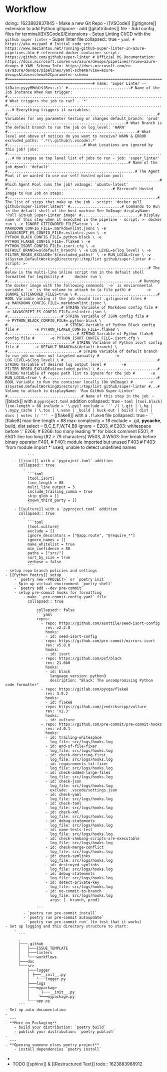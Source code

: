 # **Workflow**
doing:: 1623883837845
	- Make a new Git Repo
	- [[VSCode]] [[gitignore]] extension to add Python gitignore
	- add [[gitattributes]] file
	- Add config files for terminal/[[VSCode]]/Extensions
	- Setup Linting CI/CD with the `github super linter`
		- Super linter file
		  collapsed:: true
			-
			  ```yaml
			  # https://aka.ms/yaml
			  # Initial code src: https://www.meziantou.net/running-github-super-linter-in-azure-pipelines.htm
			  # referenced docker container script: https://github.com/github/super-linter
			  # Official MS Documentation: https://docs.microsoft.com/en-us/azure/devops/pipelines/?view=azure-devops
			  # YAML Schema Info: https://docs.microsoft.com/en-us/azure/devops/pipelines/yaml-schema?view=azure-devops&tabs=schema%2Cparameter-schema
			  #============================================================================================================#
			  name: 'Super Linter -- $(Date:yyyyMMdd)$(Rev:.r)' #............................# Name of the Job Instance When Ran
			  trigger: #.....................................................................# What triggers the job to run?
			  - '*' #........................................................................# Everything triggers it
			  variables: #...................................................................# Variables for any parameter testing or changes
			    default_branch: 'prod' #.....................................................# What Branch is the default branch to run the job on
			    log_level: 'WARN' #..........................................................# What level and above of notices do you want to receive? WARN & ERROR
			    excluded_paths: '.*(\.github|\.vscode).*' #..................................# What Locations are ignored by this job?
			  jobs: #........................................................................# No stages so top level list of jobs to run
			    - job: 'super_linter' #......................................................# Name of the job
			      #pool: 'default' #.........................................................# The Agent Pool if we wanted to use our self hosted option
			      pool: #....................................................................# Which Agent Pool runs the job?
			        vmImage: 'ubuntu-latest' #...............................................# Microsoft Hosted Image to Run Job on
			      steps: #...................................................................# The list of steps that make up the job
			      - script: 'docker pull github/super-linter:latest' #.......................# Commands to Run in the default shell of the host machine See VmImage
			        displayName: 'Pull GitHub Super-Linter image' #..........................# Display name of this step when it executed in the pipeline
			      - script: >-
			          docker run \
			            -e IGNORE_GITIGNORED_FILES=true \
			            -e MARKDOWN_CONFIG_FILE=.markdownlint.jsonc \
			            -e JAVASCRIPT_ES_CONFIG_FILE=.eslintrc.json \
			            -e PYTHON_BLACK_CONFIG_FILE=.python-black \
			            -e PYTHON_FLAKE8_CONFIG_FILE=.flake8 \
			            -e PYTHON_ISORT_CONFIG_FILE=.isort.cfg \
			            -e DEFAULT_BRANCH=$(default_branch) \
			            -e LOG_LEVEL=$(log_level) \
			            -e FILTER_REGEX_EXCLUDE='$(excluded_paths)' \
			            -e RUN_LOCAL=true \
			            -v $(System.DefaultWorkingDirectory):/tmp/lint github/super-linter
			  # - script: >- #...............................................................# The Below is the multi-line inline script ran in the default shell formatted for legibility
			  #     docker run \ #...........................................................# Running the docker image with the following commands `-e` is enviornmental variable `-v` is the volume to attach to (a file path)
			  #       -e IGNORE_GITIGNORED_FILES=true \ #....................................# BOOL Variable asking if the job should lint .gitignored files
			  #       -e MARKDOWN_CONFIG_FILE=.markdownlint.jsonc \ #........................# STRING Variable of Markdown config file
			  #       -e JAVASCRIPT_ES_CONFIG_FILE=.eslintrc.json \ #........................# STRING Variable of JSON config file
			  #       -e PYTHON_BLACK_CONFIG_FILE=.python-black \ #..........................# STRING Variable of Python Black config file
			  #       -e PYTHON_FLAKE8_CONFIG_FILE=.flake8 \ #...............................# STRING Variable of Python flake8 config file
			  #       -e PYTHON_ISORT_CONFIG_FILE=.isort.cfg \ #.............................# STRING Variable of Python isort config file
			  #       -e DEFAULT_BRANCH=$(default_branch) \ #................................# STRING Variable of default branch to run job on when not targeted manually
			  #       -e LOG_LEVEL=$(log_level) \ #..........................................# STRING Variable of desired log output level
			  #       -e FILTER_REGEX_EXCLUDE=$(excluded_paths) \ #..........................# STRING Variable of regex path list to ignore for the job
			  #       -e RUN_LOCAL=true \ #..................................................# BOOL Variable to Run the container locally (On VmImage)
			  #       -v $(System.DefaultWorkingDirectory):/tmp/lint github/super-linter #...# Volume to attach to
			        displayName: 'Run GitHub Super-Linter' #.................................# Name of this step in the job
			  ```
		- [[black]] with a `pyproject.toml` addition
		  collapsed:: true
			-
			  ```toml
			  [tool.black]
			  line-length = 88
			  include = '\.pyi?
			  exclude = '''
			  /(
			      \.git
			    | \.hg
			    | \.mypy_cache
			    | \.tox
			    | \.venv
			    | _build
			    | buck-out
			    | build
			    | dist
			    | docs
			    | notes
			  )/
			  '''
			  ```
		- [[flake8]] with a `.flake8` file
		  collapsed:: true
			-
			  ```
			  [flake8]
			  max-line-length = 88
			  max-complexity = 18
			  exclude =
			      .git,
			      __pycache__,
			      build,
			      dist
			  select = B,C,E,F,W,T4,B9
			  ignore =
			      E203, # E203: whitespace before ‘:’
			      E266, # E266: too many leading ‘#’ for block comment
			      E501, # E501: line too long (82 > 79 characters)
			      W503, # W503: line break before binary operator
			      F401, # F401: module imported but unused
			      F403  # F403: ‘from module import *’ used; unable to detect undefined names
			  
			  ```
		- [[isort]] with a `pyproject.toml` addition
		  collapsed:: true
			-
			  ```toml
			  [tool.isort]
			  line_length = 88
			  multi_line_output = 3
			  include_trailing_comma = true
			  skip_glob = []
			  known_third_party = []
			  ```
		- [[vulture]] with a `pyproject.toml` addition
		  collapsed:: true
			-
			  ```toml
			  [tool.vulture]
			  exclude = []
			  ignore_decorators = ["@app.route", "@require_*"]
			  ignore_names = []
			  make_whitelist = true
			  min_confidence = 80
			  paths = ["src/"]
			  sort_by_size = true
			  verbose = false
			  ```
	- setup repo branch policies and settings
	- [[Python Poetry]] setup
		- `poetry new <PROJECT>` or `poetry init`
		- Spin up virtual environment `poetry shell`
		- `poetry add --dev pre-commit`
		- setup pre-commit hooks for formatting
			- make `.pre-commit-config.yaml` file
			  collapsed:: true
				-
				  collapsed:: false
				  ```yaml
				  repos:
				    - repo: https://github.com/asottile/seed-isort-config
				      rev: v2.2.0
				      hooks:
				      - id: seed-isort-config
				    - repo: https://github.com/pre-commit/mirrors-isort
				      rev: v5.8.0
				      hooks:
				      - id: isort
				    - repo: https://github.com/psf/black
				      rev: 21.6b0
				      hooks:
				      - id: black
				        language_version: python3
				        description: "Black: The uncompromising Python code formatter"
				    - repo: https://gitlab.com/pycqa/flake8
				      rev: 3.9.2
				      hooks:
				      - id: flake8
				    - repo: https://github.com/jendrikseipp/vulture
				      rev: 'v2.3'
				      hooks:
				      - id: vulture
				    - repo: https://github.com/pre-commit/pre-commit-hooks
				      rev: v4.0.1
				      hooks:
				      - id: trailing-whitespace
				        log_file: src/logs/hooks.log
				      - id: end-of-file-fixer
				        log_file: src/logs/hooks.log
				      - id: check-docstring-first
				        log_file: src/logs/hooks.log
				      - id: requirements-txt-fixer
				        log_file: src/logs/hooks.log
				      - id: check-added-large-files
				        log_file: src/logs/hooks.log
				      - id: check-json
				        log_file: src/logs/hooks.log
				        exclude: .vscode/settings.json
				      - id: check-yaml
				        log_file: src/logs/hooks.log
				      - id: check-toml
				        log_file: src/logs/hooks.log
				      - id: check-xml
				        log_file: src/logs/hooks.log
				      - id: debug-statements
				        log_file: src/logs/hooks.log
				      - id: name-tests-test
				        log_file: src/logs/hooks.log
				      - id: check-shebang-scripts-are-executable
				        log_file: src/logs/hooks.log
				      - id: check-merge-conflict
				        log_file: src/logs/hooks.log
				      - id: check-symlinks
				        log_file: src/logs/hooks.log
				      - id: destroyed-symlinks
				        log_file: src/logs/hooks.log
				      - id: debug-statements
				        log_file: src/logs/hooks.log
				      - id: detect-private-key
				        log_file: src/logs/hooks.log
				      - id: no-commit-to-branch
				        log_file: src/logs/hooks.log
				        args: [--branch, prod]
				  
				  ```
			- `poetry run pre-commit install`
			- `poetry run pre-commit autoupdate`
			- `poetry run pre-commit run` (to test that it works)
	- Set up logging and this directory structure to start:
		-
		  ```
		  .
		  ├───.github
		  │   ├───ISSUE_TEMPLATE
		  │   ├───linters
		  │   └───workflows
		  ├───doc
		  └───src
		      ├───logger
		      │	├───__init__.py
		      │   └───logger.py
		      ├───logs
		      ├───mypackage
		      │ 	├───__init__.py
		      │    └───mypackage.py
		      └───app.py
		  ```
	- Set up auto documentation
	-
	  ---
	- **More on Packaging**
		- build your distribution: `poetry build`
		- publish your distribution: `poetry publish`
	-
	  ---
	- **Opening someone elses poetry project**
		- install dependencies `poetry install`
-
- TODO [[sphinx]] & [[Restructured Text]]
  todo:: 1623883988912